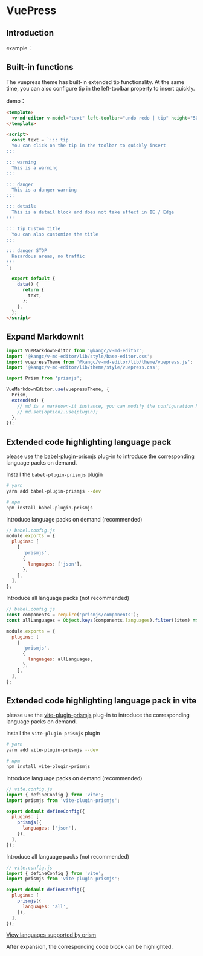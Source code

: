 # VuePress

## Introduction

example：

<ClientOnly>
  <vuepress-theme />
</ClientOnly>

## Built-in functions

The vuepress theme has built-in extended tip functionality. At the same time, you can also configure tip in the left-toolbar property to insert quickly.

<ClientOnly>
  <vuepress-theme-tip />
</ClientOnly>

demo：

```html
<template>
  <v-md-editor v-model="text" left-toolbar="undo redo | tip" height="500px" />
</template>

<script>
  const text = `::: tip 
  You can click on the tip in the toolbar to quickly insert
:::

::: warning
  This is a warning
:::

::: danger
  This is a danger warning
:::

::: details
  This is a detail block and does not take effect in IE / Edge
:::

::: tip Custom title
  You can also customize the title
:::

::: danger STOP
  Hazardous areas, no traffic
:::
`;

  export default {
    data() {
      return {
        text,
      };
    },
  };
</script>
```

## Expand MarkdownIt

```js
import VueMarkdownEditor from '@kangc/v-md-editor';
import '@kangc/v-md-editor/lib/style/base-editor.css';
import vuepressTheme from '@kangc/v-md-editor/lib/theme/vuepress.js';
import '@kangc/v-md-editor/lib/theme/style/vuepress.css';

import Prism from 'prismjs';

VueMarkdownEditor.use(vuepressTheme, {
  Prism,
  extend(md) {
    // md is a markdown-it instance, you can modify the configuration here, and use plugin for syntax expansion
    // md.set(option).use(plugin);
  },
});
```

## Extended code highlighting language pack

please use the [babel-plugin-prismjs](https://github.com/mAAdhaTTah/babel-plugin-prismjs) plug-in to introduce the corresponding language packs on demand.

Install the `babel-plugin-prismjs` plugin

```bash
# yarn
yarn add babel-plugin-prismjs --dev

# npm
npm install babel-plugin-prismjs
```

Introduce language packs on demand (recommended)

```js
// babel.config.js
module.exports = {
  plugins: [
    [
      'prismjs',
      {
        languages: ['json'],
      },
    ],
  ],
};
```

Introduce all language packs (not recommended)

```js
// babel.config.js
const components = require('prismjs/components');
const allLanguages = Object.keys(components.languages).filter((item) => item !== 'meta');

module.exports = {
  plugins: [
    [
      'prismjs',
      {
        languages: allLanguages,
      },
    ],
  ],
};
```

## Extended code highlighting language pack in vite

please use the [vite-plugin-prismjs](https://github.com/code-farmer-i/vite-plugin-prismjs) plug-in to introduce the corresponding language packs on demand.

Install the `vite-plugin-prismjs` plugin

```bash
# yarn
yarn add vite-plugin-prismjs --dev

# npm
npm install vite-plugin-prismjs
```

Introduce language packs on demand (recommended)

```js
// vite.config.js
import { defineConfig } from 'vite';
import prismjs from 'vite-plugin-prismjs';

export default defineConfig({
  plugins: [
    prismjs({
      languages: ['json'],
    }),
  ],
});
```

Introduce all language packs (not recommended)

```js
// vite.config.js
import { defineConfig } from 'vite';
import prismjs from 'vite-plugin-prismjs';

export default defineConfig({
  plugins: [
    prismjs({
      languages: 'all',
    }),
  ],
});
```

[View languages supported by prism](https://github.com/PrismJS/prism/tree/master/components)

After expansion, the corresponding code block can be highlighted.

<ClientOnly>
  <extend-vuepress-theme />
</ClientOnly>
